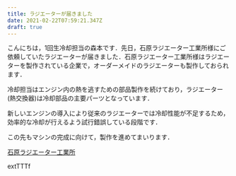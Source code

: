```yaml
---
title: ラジエーターが届きました
date: 2021-02-22T07:59:21.347Z
draft: true
---
```

こんにちは，1回生冷却担当の森本です．先日，石原ラジエーター工業所様にご依頼していたラジエーターが届きました．石原ラジエーター工業所様はラジエーターを製作されている企業で，オーダーメイドのラジエーターも製作しておられます．

冷却担当はエンジン内の熱を逃すための部品製作を続けており，ラジエーター(熱交換器)は冷却部品の主要パーツとなっています．

新しいエンジンの導入により従来のラジエーターでは冷却性能が不足するため，効率的な冷却が行えるよう試行錯誤している段階です．

この先もマシンの完成に向けて，製作を進めてまいります．


[石原ラジエーター工業所](http://www.ishihara-radiator.com)

extTTTf